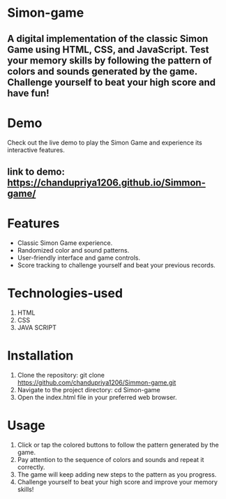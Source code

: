 # Simon-game
## A digital implementation of the classic Simon Game using HTML, CSS, and JavaScript. Test your memory skills by following the pattern of colors and sounds generated by the game. Challenge yourself to beat your high score and have fun!
# Demo
Check out the live demo to play the Simon Game and experience its interactive features.
## link to demo: https://chandupriya1206.github.io/Simmon-game/
# Features
- Classic Simon Game experience.
- Randomized color and sound patterns.
- User-friendly interface and game controls.
- Score tracking to challenge yourself and beat your previous records.
# Technologies-used
1. HTML
2. CSS
3. JAVA SCRIPT
# Installation
1. Clone the repository: git clone https://github.com/chandupriya1206/Simmon-game.git
2. Navigate to the project directory: cd Simon-game
3. Open the index.html file in your preferred web browser.
# Usage
1. Click or tap the colored buttons to follow the pattern generated by the game.
2. Pay attention to the sequence of colors and sounds and repeat it correctly.
3. The game will keep adding new steps to the pattern as you progress.
4. Challenge yourself to beat your high score and improve your memory skills!
